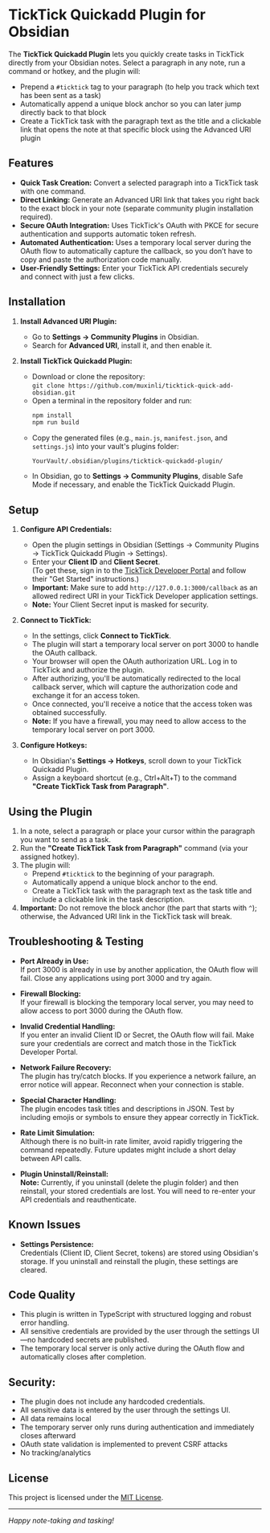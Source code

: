 # TickTick Quickadd Plugin for Obsidian

The **TickTick Quickadd Plugin** lets you quickly create tasks in TickTick directly from your Obsidian notes. Select a paragraph in any note, run a command or hotkey, and the plugin will:
- Prepend a `#ticktick` tag to your paragraph (to help you track which text has been sent as a task)
- Automatically append a unique block anchor so you can later jump directly back to that block
- Create a TickTick task with the paragraph text as the title and a clickable link that opens the note at that specific block using the Advanced URI plugin

## Features

- **Quick Task Creation:** Convert a selected paragraph into a TickTick task with one command.
- **Direct Linking:** Generate an Advanced URI link that takes you right back to the exact block in your note (separate community plugin installation required).
- **Secure OAuth Integration:** Uses TickTick's OAuth with PKCE for secure authentication and supports automatic token refresh.
- **Automated Authentication:** Uses a temporary local server during the OAuth flow to automatically capture the callback, so you don’t have to copy and paste the authorization code manually.
- **User-Friendly Settings:** Enter your TickTick API credentials securely and connect with just a few clicks.

## Installation

1. **Install Advanced URI Plugin:**
   - Go to **Settings → Community Plugins** in Obsidian.
   - Search for **Advanced URI**, install it, and then enable it.

2. **Install TickTick Quickadd Plugin:**
   - Download or clone the repository:  
     `git clone https://github.com/muxinli/ticktick-quick-add-obsidian.git`
   - Open a terminal in the repository folder and run:
     ```bash
     npm install
     npm run build
     ```
   - Copy the generated files (e.g., `main.js`, `manifest.json`, and `settings.js`) into your vault's plugins folder:
     ```
     YourVault/.obsidian/plugins/ticktick-quickadd-plugin/
     ```
   - In Obsidian, go to **Settings → Community Plugins**, disable Safe Mode if necessary, and enable the TickTick Quickadd Plugin.

## Setup

1. **Configure API Credentials:**
   - Open the plugin settings in Obsidian (Settings → Community Plugins → TickTick Quickadd Plugin → Settings).
   - Enter your **Client ID** and **Client Secret**.  
     (To get these, sign in to the [TickTick Developer Portal](https://developer.ticktick.com/) and follow their "Get Started" instructions.)
   - **Important:** Make sure to add `http://127.0.0.1:3000/callback` as an allowed redirect URI in your TickTick Developer application settings.
   - **Note:** Your Client Secret input is masked for security.

2. **Connect to TickTick:**
   - In the settings, click **Connect to TickTick**.
   - The plugin will start a temporary local server on port 3000 to handle the OAuth callback.
   - Your browser will open the OAuth authorization URL. Log in to TickTick and authorize the plugin.
   - After authorizing, you'll be automatically redirected to the local callback server, which will capture the authorization code and exchange it for an access token.
   - Once connected, you'll receive a notice that the access token was obtained successfully.
   - **Note:** If you have a firewall, you may need to allow access to the temporary local server on port 3000.

3. **Configure Hotkeys:**
   - In Obsidian's **Settings → Hotkeys**, scroll down to your TickTick Quickadd Plugin.
   - Assign a keyboard shortcut (e.g., Ctrl+Alt+T) to the command **"Create TickTick Task from Paragraph"**.

## Using the Plugin

1. In a note, select a paragraph or place your cursor within the paragraph you want to send as a task.
2. Run the **"Create TickTick Task from Paragraph"** command (via your assigned hotkey).
3. The plugin will:
   - Prepend `#ticktick` to the beginning of your paragraph.
   - Automatically append a unique block anchor to the end.
   - Create a TickTick task with the paragraph text as the task title and include a clickable link in the task description.
4. **Important:** Do not remove the block anchor (the part that starts with `^`); otherwise, the Advanced URI link in the TickTick task will break.

## Troubleshooting & Testing
  
- **Port Already in Use:**  
  If port 3000 is already in use by another application, the OAuth flow will fail. Close any applications using port 3000 and try again.

- **Firewall Blocking:**  
  If your firewall is blocking the temporary local server, you may need to allow access to port 3000 during the OAuth flow.

- **Invalid Credential Handling:**  
  If you enter an invalid Client ID or Secret, the OAuth flow will fail. Make sure your credentials are correct and match those in the TickTick Developer Portal.

- **Network Failure Recovery:**  
  The plugin has try/catch blocks. If you experience a network failure, an error notice will appear. Reconnect when your connection is stable.

- **Special Character Handling:**  
  The plugin encodes task titles and descriptions in JSON. Test by including emojis or symbols to ensure they appear correctly in TickTick.

- **Rate Limit Simulation:**  
  Although there is no built-in rate limiter, avoid rapidly triggering the command repeatedly. Future updates might include a short delay between API calls.

- **Plugin Uninstall/Reinstall:**  
  **Note:** Currently, if you uninstall (delete the plugin folder) and then reinstall, your stored credentials are lost. You will need to re-enter your API credentials and reauthenticate.

## Known Issues

- **Settings Persistence:**  
  Credentials (Client ID, Client Secret, tokens) are stored using Obsidian's storage. If you uninstall and reinstall the plugin, these settings are cleared.

## Code Quality

- This plugin is written in TypeScript with structured logging and robust error handling.
- All sensitive credentials are provided by the user through the settings UI—no hardcoded secrets are published.
- The temporary local server is only active during the OAuth flow and automatically closes after completion.

## Security:
- The plugin does not include any hardcoded credentials.
- All sensitive data is entered by the user through the settings UI. 
- All data remains local
- The temporary server only runs during authentication and immediately closes afterward
- OAuth state validation is implemented to prevent CSRF attacks
- No tracking/analytics

## License

This project is licensed under the [MIT License](./LICENSE).

---

*Happy note-taking and tasking!*